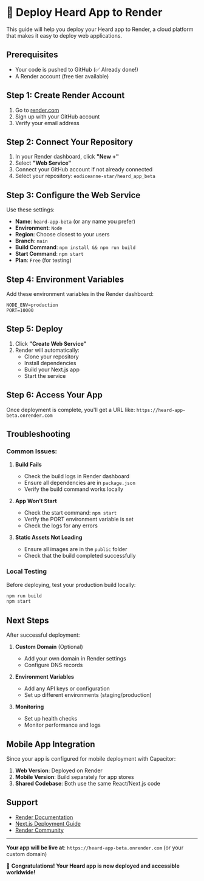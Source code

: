 # 🚀 Deploy Heard App to Render

This guide will help you deploy your Heard app to Render, a cloud platform that makes it easy to deploy web applications.

## Prerequisites

- Your code is pushed to GitHub (✅ Already done!)
- A Render account (free tier available)

## Step 1: Create Render Account

1. Go to [render.com](https://render.com)
2. Sign up with your GitHub account
3. Verify your email address

## Step 2: Connect Your Repository

1. In your Render dashboard, click **"New +"**
2. Select **"Web Service"**
3. Connect your GitHub account if not already connected
4. Select your repository: `eodiceanne-star/heard_app_beta`

## Step 3: Configure the Web Service

Use these settings:

- **Name**: `heard-app-beta` (or any name you prefer)
- **Environment**: `Node`
- **Region**: Choose closest to your users
- **Branch**: `main`
- **Build Command**: `npm install && npm run build`
- **Start Command**: `npm start`
- **Plan**: `Free` (for testing)

## Step 4: Environment Variables

Add these environment variables in the Render dashboard:

```
NODE_ENV=production
PORT=10000
```

## Step 5: Deploy

1. Click **"Create Web Service"**
2. Render will automatically:
   - Clone your repository
   - Install dependencies
   - Build your Next.js app
   - Start the service

## Step 6: Access Your App

Once deployment is complete, you'll get a URL like:
`https://heard-app-beta.onrender.com`

## Troubleshooting

### Common Issues:

1. **Build Fails**
   - Check the build logs in Render dashboard
   - Ensure all dependencies are in `package.json`
   - Verify the build command works locally

2. **App Won't Start**
   - Check the start command: `npm start`
   - Verify the PORT environment variable is set
   - Check the logs for any errors

3. **Static Assets Not Loading**
   - Ensure all images are in the `public` folder
   - Check that the build completed successfully

### Local Testing

Before deploying, test your production build locally:

```bash
npm run build
npm start
```

## Next Steps

After successful deployment:

1. **Custom Domain** (Optional)
   - Add your own domain in Render settings
   - Configure DNS records

2. **Environment Variables**
   - Add any API keys or configuration
   - Set up different environments (staging/production)

3. **Monitoring**
   - Set up health checks
   - Monitor performance and logs

## Mobile App Integration

Since your app is configured for mobile deployment with Capacitor:

1. **Web Version**: Deployed on Render
2. **Mobile Version**: Build separately for app stores
3. **Shared Codebase**: Both use the same React/Next.js code

## Support

- [Render Documentation](https://render.com/docs)
- [Next.js Deployment Guide](https://nextjs.org/docs/deployment)
- [Render Community](https://community.render.com)

---

**Your app will be live at**: `https://heard-app-beta.onrender.com` (or your custom domain)

🎉 **Congratulations! Your Heard app is now deployed and accessible worldwide!**
